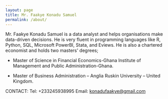 ```yaml
---
layout: page
title: Mr. Faakye Konadu Samuel
permalink: /about/
---
```


Mr. Faakye Konadu Samuel is a data analyst and helps organisations make data-driven decisions. He is very fluent in programming languages like R, Python, SQL, Microsoft PowerBI, Stata, and Eviews. He is also a chartered economist and holds two masters' degrees;

* Master of Science in Financial Economics-Ghana Institute of Management and Public Administration-Ghana.

* Master of Business Administration – Anglia Ruskin University – United Kingdom.

CONTACT:
Tel: +233245938995
Email: konadufaakye@gmail.com



